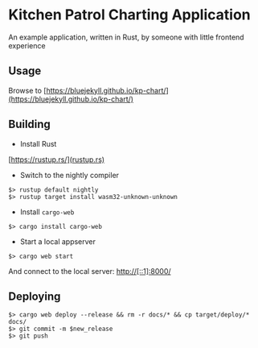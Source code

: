 # Kitchen Patrol Charting Application

An example application, written in Rust, by someone with little frontend experience

## Usage

Browse to [https://bluejekyll.github.io/kp-chart/](https://bluejekyll.github.io/kp-chart/)

## Building

- Install Rust

[https://rustup.rs/](rustup.rs)

- Switch to the nightly compiler

```console
$> rustup default nightly
$> rustup target install wasm32-unknown-unknown
```

- Install `cargo-web`

```console
$> cargo install cargo-web
```

- Start a local appserver

```console
$> cargo web start
```

And connect to the local server: [http://[::1]:8000/](http://[::1]:8000/)

## Deploying

```console
$> cargo web deploy --release && rm -r docs/* && cp target/deploy/* docs/
$> git commit -m $new_release
$> git push
```
